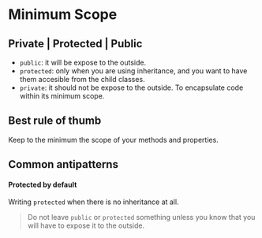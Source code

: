# Minimum Scope

## Private | Protected | Public

* `public`: it will be expose to the outside.
* `protected`: only when you are using inheritance, and you want to have them accesible from the child classes.
* `private`: it should not be expose to the outside. To encapsulate code within its minimum scope. 

## Best rule of thumb

Keep to the minimum the scope of your methods and properties.


## Common antipatterns

#### Protected by default

Writing `protected` when there is no inheritance at all. 
> Do not leave `public` or `protected` something unless you know that you will have to expose it to the outside.

